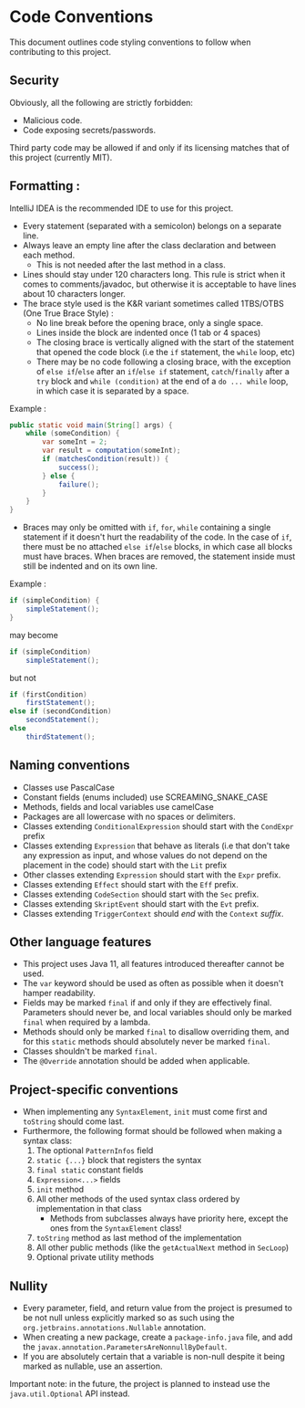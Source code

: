 # Code Conventions
This document outlines code styling conventions to follow when contributing to this project.

## Security

Obviously, all the following are strictly forbidden:
 - Malicious code.
 - Code exposing secrets/passwords.

Third party code may be allowed if and only if its licensing matches that of this project (currently MIT).

## Formatting :
IntelliJ IDEA is the recommended IDE to use for this project.
 * Every statement (separated with a semicolon) belongs on a separate line.
 * Always leave an empty line after the class declaration and between each method.
     * This is not needed after the last method in a class.
 * Lines should stay under 120 characters long. This rule is strict when it comes to comments/javadoc, but otherwise it is acceptable to have lines about 10 characters longer.
 * The brace style used is the K&R variant sometimes called 1TBS/OTBS (One True Brace Style) :
	 * No line break before the opening brace, only a single space.
	 * Lines inside the block are indented once (1 tab or 4 spaces)
	 * The closing brace is vertically aligned with the start of the statement that opened the code block (i.e the `if` statement, the `while` loop, etc)
	 * There may be no code following a closing brace, with the exception of `else if`/`else` after an `if`/`else if` statement, `catch`/`finally` after a `try` block and `while (condition)` at the end of a `do ... while` loop, in which case it is separated by a space.

Example : 
```java
public static void main(String[] args) {
	while (someCondition) {
		var someInt = 2;
		var result = computation(someInt);
		if (matchesCondition(result)) {
			success();
		} else {
			failure();
		}
	}
}
```

 * Braces may only be omitted with `if`, `for`, `while` containing a single statement if it doesn't hurt the readability of the code. In the case of `if`, there must be no attached `else if`/`else` blocks, in which case all blocks must have braces. When braces are removed, the statement inside must still be indented and on its own line.

Example :
```java
if (simpleCondition) {
	simpleStatement();
}
```
may become
```java
if (simpleCondition)
	simpleStatement();
```

but not

```java
if (firstCondition)
    firstStatement();
else if (secondCondition)
    secondStatement();
else
    thirdStatement();
```

## Naming conventions

* Classes use PascalCase
* Constant fields (enums included) use SCREAMING_SNAKE_CASE
* Methods, fields and local variables use camelCase
* Packages are all lowercase with no spaces or delimiters.
* Classes extending `ConditionalExpression` should start with the `CondExpr` prefix
* Classes extending `Expression` that behave as literals (i.e that don't take any expression as input, and whose values do not depend on the placement in the code) should start with the `Lit` prefix
* Other classes extending `Expression` should start with the `Expr` prefix.
* Classes extending `Effect` should start with the `Eff` prefix.
* Classes extending `CodeSection` should start with the `Sec` prefix.
* Classes extending `SkriptEvent` should start with the `Evt` prefix.
* Classes extending `TriggerContext` should *end* with the `Context` *suffix*.

## Other language features

* This project uses Java 11, all features introduced thereafter cannot be used.
* The `var` keyword should be used as often as possible when it doesn't hamper readability.
* Fields may be marked `final` if and only if they are effectively final. Parameters should never be, and local variables should only be marked `final` when required by a lambda. 
* Methods should only be marked `final` to disallow overriding them, and for this `static` methods should absolutely never be marked `final`.
* Classes shouldn't be marked `final`.
* The `@Override` annotation should be added when applicable.

## Project-specific conventions

* When implementing any `SyntaxElement`, `init` must come first and `toString` should come last.
* Furthermore, the following format should be followed when making a syntax class:
  1. The optional `PatternInfos` field
  2. `static {...}` block that registers the syntax
  3. `final static` constant fields
  4. `Expression<...>` fields
  5. `init` method
  6. All other methods of the used syntax class ordered by implementation in that class
     * Methods from subclasses always have priority here, except the ones from the `SyntaxElement` class!
  7. `toString` method as last method of the implementation
  8. All other public methods (like the `getActualNext` method in `SecLoop`)
  9. Optional private utility methods

## Nullity

* Every parameter, field, and return value from the project is presumed to be not null unless explicitly marked so as such using the `org.jetbrains.annotations.Nullable` annotation.
* When creating a new package, create a `package-info.java` file, and add the `javax.annotation.ParametersAreNonnullByDefault`. 
* If you are absolutely certain that a variable is non-null despite it being marked as nullable, use an assertion.

Important note: in the future, the project is planned to instead use the `java.util.Optional` API instead.


